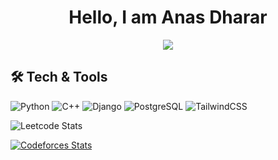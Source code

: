 <span align="center">

# Hello, I am Anas Dharar

![](https://komarev.com/ghpvc/?username=AnasDharar)

</span>

## 🛠️ Tech & Tools
![Python](https://raw.githubusercontent.com/marwin1991/profile-technology-icons/refs/heads/main/icons/python.png)
![C++](https://raw.githubusercontent.com/marwin1991/profile-technology-icons/refs/heads/main/icons/c++.png)
![Django](https://raw.githubusercontent.com/marwin1991/profile-technology-icons/refs/heads/main/icons/django.png)
![PostgreSQL](https://raw.githubusercontent.com/marwin1991/profile-technology-icons/refs/heads/main/icons/postgresql.png)
![TailwindCSS](https://raw.githubusercontent.com/marwin1991/profile-technology-icons/refs/heads/main/icons/tailwind_css.png)


![Leetcode Stats](https://leetcard.jacoblin.cool/AnasDharar)

[![Codeforces Stats](https://codeforces-readme-stats.vercel.app/api/card?username=salaarsenpai)](https://codeforces.com/profile/salaarsenpai)